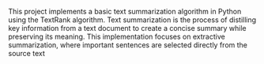 This project implements a basic text summarization algorithm in Python using the TextRank algorithm. Text summarization is the process of distilling key information from a text document to create a concise summary while preserving its meaning. This implementation focuses on extractive summarization, where important sentences are selected directly from the source text
